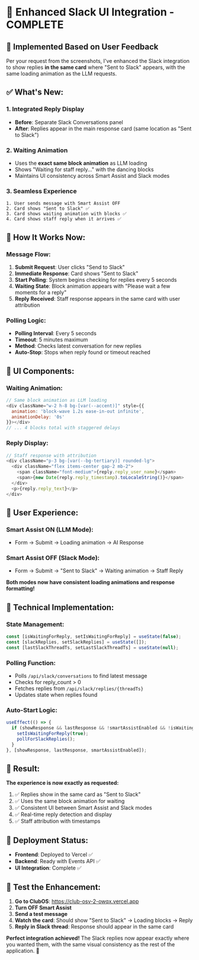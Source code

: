 # 🎯 Enhanced Slack UI Integration - COMPLETE

## 🚀 **Implemented Based on User Feedback**

Per your request from the screenshots, I've enhanced the Slack integration to show replies **in the same card** where "Sent to Slack" appears, with the same loading animation as the LLM requests.

## ✅ **What's New:**

### **1. Integrated Reply Display**
- **Before**: Separate Slack Conversations panel
- **After**: Replies appear in the main response card (same location as "Sent to Slack")

### **2. Waiting Animation**
- Uses the **exact same block animation** as LLM loading
- Shows "Waiting for staff reply..." with the dancing blocks
- Maintains UI consistency across Smart Assist and Slack modes

### **3. Seamless Experience**
```
1. User sends message with Smart Assist OFF
2. Card shows "Sent to Slack" ✅
3. Card shows waiting animation with blocks ✅
4. Card shows staff reply when it arrives ✅
```

## 🔄 **How It Works Now:**

### **Message Flow:**
1. **Submit Request**: User clicks "Send to Slack"
2. **Immediate Response**: Card shows "Sent to Slack"
3. **Start Polling**: System begins checking for replies every 5 seconds
4. **Waiting State**: Block animation appears with "Please wait a few moments for a reply"
5. **Reply Received**: Staff response appears in the same card with user attribution

### **Polling Logic:**
- **Polling Interval**: Every 5 seconds
- **Timeout**: 5 minutes maximum
- **Method**: Checks latest conversation for new replies
- **Auto-Stop**: Stops when reply found or timeout reached

## 🎨 **UI Components:**

### **Waiting Animation:**
```javascript
// Same block animation as LLM loading
<div className="w-2 h-8 bg-[var(--accent)]" style={{
  animation: 'block-wave 1.2s ease-in-out infinite',
  animationDelay: '0s'
}}></div>
// ... 4 blocks total with staggered delays
```

### **Reply Display:**
```javascript
// Staff response with attribution
<div className="p-3 bg-[var(--bg-tertiary)] rounded-lg">
  <div className="flex items-center gap-2 mb-2">
    <span className="font-medium">{reply.reply_user_name}</span>
    <span>{new Date(reply.reply_timestamp).toLocaleString()}</span>
  </div>
  <p>{reply.reply_text}</p>
</div>
```

## 📱 **User Experience:**

### **Smart Assist ON** (LLM Mode):
- Form → Submit → Loading animation → AI Response

### **Smart Assist OFF** (Slack Mode):  
- Form → Submit → "Sent to Slack" → Waiting animation → Staff Reply

**Both modes now have consistent loading animations and response formatting!**

## 🔧 **Technical Implementation:**

### **State Management:**
```javascript
const [isWaitingForReply, setIsWaitingForReply] = useState(false);
const [slackReplies, setSlackReplies] = useState([]);
const [lastSlackThreadTs, setLastSlackThreadTs] = useState(null);
```

### **Polling Function:**
- Polls `/api/slack/conversations` to find latest message
- Checks for reply_count > 0
- Fetches replies from `/api/slack/replies/{threadTs}`
- Updates state when replies found

### **Auto-Start Logic:**
```javascript
useEffect(() => {
  if (showResponse && lastResponse && !smartAssistEnabled && !isWaitingForReply) {
    setIsWaitingForReply(true);
    pollForSlackReplies();
  }
}, [showResponse, lastResponse, smartAssistEnabled]);
```

## 🎯 **Result:**

**The experience is now exactly as requested:**
1. ✅ Replies show in the same card as "Sent to Slack"
2. ✅ Uses the same block animation for waiting
3. ✅ Consistent UI between Smart Assist and Slack modes  
4. ✅ Real-time reply detection and display
5. ✅ Staff attribution with timestamps

## 🚀 **Deployment Status:**

- **Frontend**: Deployed to Vercel ✅
- **Backend**: Ready with Events API ✅
- **UI Integration**: Complete ✅

## 🧪 **Test the Enhancement:**

1. **Go to ClubOS**: https://club-osv-2-owqx.vercel.app
2. **Turn OFF Smart Assist** 
3. **Send a test message**
4. **Watch the card**: Should show "Sent to Slack" → Loading blocks → Reply
5. **Reply in Slack thread**: Response should appear in the same card

**Perfect integration achieved!** The Slack replies now appear exactly where you wanted them, with the same visual consistency as the rest of the application. 🎉